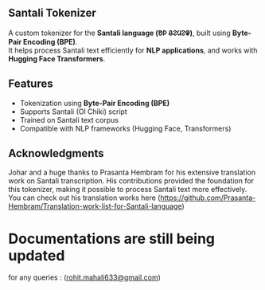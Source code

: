 ## Santali Tokenizer

A custom tokenizer for the **Santali language (ᱚᱞ ᱪᱮᱢᱮᱫ)**, built using **Byte-Pair Encoding (BPE)**.  
It helps process Santali text efficiently for **NLP applications**, and works with **Hugging Face Transformers**.

##  Features
- Tokenization using **Byte-Pair Encoding (BPE)**
- Supports Santali (Ol Chiki) script  
- Trained on Santali text corpus  
- Compatible with NLP frameworks (Hugging Face, Transformers)

## Acknowledgments
Johar and a huge thanks to Prasanta Hembram for his extensive translation work on Santali transcription. His contributions provided the foundation for this tokenizer, making it possible to process Santali text more effectively. You can check out his translation works here (https://github.com/Prasanta-Hembram/Translation-work-list-for-Santali-language)
# Documentations are still being updated
for any queries : (rohit.mahali633@gmail.com)
